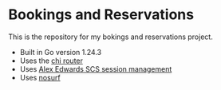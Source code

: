 # Bookings and Reservations

This is the repository for my bokings and reservations project.

- Built in Go version 1.24.3
- Uses the [chi router](https://github.com/go-chi/chi)
- Uses [Alex Edwards SCS session management](https://github.com/alexedwards/scs)
- Uses [nosurf](https://github.com/justinas/nosurf)